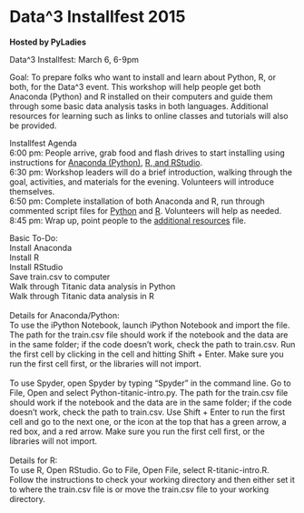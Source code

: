 Data^3 Installfest 2015
====================

**Hosted by PyLadies**

Data^3 Installfest: March 6, 6-9pm

Goal: To prepare folks who want to install and learn about Python, R, or both, for the Data^3 event. This workshop will help people 
get both Anaconda (Python) and R installed on their computers and guide them through some basic data analysis tasks in both languages.
Additional resources for learning such as links to online classes and tutorials will also be provided.

Installfest Agenda<br />
6:00 pm: People arrive, grab food and flash drives to start installing using instructions for [Anaconda (Python)](install-python.md), 
[R, and RStudio](install-R.md).<br />
6:30 pm: Workshop leaders will do a brief introduction, walking through the goal, activities, and materials for the evening. 
Volunteers will introduce themselves.<br />
6:50 pm: Complete installation of both Anaconda and R, run through commented script files for [Python](Python-titanic-intro.py) 
and [R](R-titanic-intro.R). Volunteers will help as needed.<br />
8:45 pm: Wrap up, point people to the [additional resources](resources.md) file.<br />

Basic To-Do:<br />
Install Anaconda<br />
Install R<br />
Install RStudio<br />
Save train.csv to computer <br />
Walk through Titanic data analysis in Python <br />
Walk through Titanic data analysis in R <br />
<br />
Details for Anaconda/Python:<br />
To use the iPython Notebook, launch iPython Notebook and import the file. The path for the train.csv file should work if the notebook 
and the data are in the same folder;  if the code doesn’t work, check the path to train.csv. Run the first cell by clicking in the 
cell and hitting Shift + Enter. Make sure you run the first cell first, or the libraries will not import.<br />
<br />
To use Spyder, open Spyder by typing “Spyder” in the command line. Go to File, Open and select Python-titanic-intro.py. The path 
for the train.csv file should work if the notebook and the data are in the same folder;  if the code doesn’t work, check the path 
to train.csv. Use Shift + Enter to run the first cell and go to the next one, or the icon at the top that has a green arrow, a red 
box, and a red arrow. Make sure you run the first cell first, or the libraries will not import.<br />
<br />
Details for R:<br />
To use R, Open RStudio. Go to File, Open File, select R-titanic-intro.R. Follow the instructions to check your working directory 
and then either set it to where the train.csv file is or move the train.csv file to your working directory.<br />

